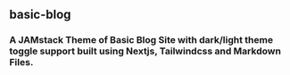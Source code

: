 ## basic-blog
### A JAMstack Theme of Basic Blog Site with dark/light theme toggle support built using Nextjs, Tailwindcss and Markdown Files.